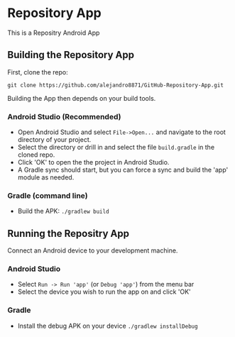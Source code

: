 Repository App 
=============================

This is a Repositry Android App

## Building the Repository App

First, clone the repo:

`git clone https://github.com/alejandro8871/GitHub-Repository-App.git`

Building the App then depends on your build tools.

### Android Studio (Recommended)

* Open Android Studio and select `File->Open...` and navigate to the root directory of your project.
* Select the directory or drill in and select the file `build.gradle` in the cloned repo.
* Click 'OK' to open the the project in Android Studio.
* A Gradle sync should start, but you can force a sync and build the 'app' module as needed.

### Gradle (command line)

* Build the APK: `./gradlew build`

## Running the Repositry App

Connect an Android device to your development machine.

### Android Studio

* Select `Run -> Run 'app'` (or `Debug 'app'`) from the menu bar
* Select the device you wish to run the app on and click 'OK'

### Gradle

* Install the debug APK on your device `./gradlew installDebug`
